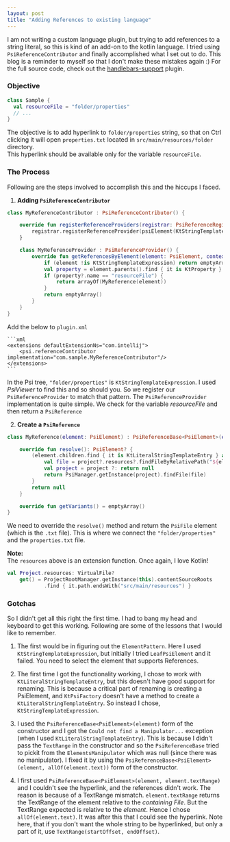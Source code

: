 ```yaml
---
layout: post
title: "Adding References to existing language"
---
```


I am not writing a custom language plugin, but trying to add references to a string literal, so this is kind
of an add-on to the kotlin language. I tried using `PsiReferenceContributor` and finally accomplished what I set out to do. 
This blog is a reminder to myself so that I don't make these mistakes again :) For the full source code, check out the 
[handlebars-support](https://github.com/Madrapps/handlebars-support) plugin.

### Objective
```kotlin
class Sample {
  val resourceFile = "folder/properties"
  // ...
}  
```
The objective is to add hyperlink to `folder/properties` string, so that on Ctrl clicking it will open `properties.txt` 
located in `src/main/resources/folder` directory.<br> This hyperlink should be available only for the variable 
`resourceFile`.

### The Process

Following are the steps involved to accomplish this and the hiccups I faced.

1. **Adding `PsiReferenceContributor` <br>**
```kotlin
class MyReferenceContributor : PsiReferenceContributor() {

    override fun registerReferenceProviders(registrar: PsiReferenceRegistrar) {
        registrar.registerReferenceProvider(psiElement(KtStringTemplateExpression::class.java), MyReferenceProvider())
    }

    class MyReferenceProvider : PsiReferenceProvider() {
        override fun getReferencesByElement(element: PsiElement, context: ProcessingContext): Array<PsiReference> {
            if (element !is KtStringTemplateExpression) return emptyArray()
            val property = element.parents().find { it is KtProperty } as? KtProperty
            if (property?.name == "resourceFile") {
                return arrayOf(MyReference(element))
            }
            return emptyArray()
        }
    }
}
```
Add the below to `plugin.xml`

    ```xml
    <extensions defaultExtensionNs="com.intellij">
        <psi.referenceContributor implementation="com.sample.MyReferenceContributor"/>
    </extensions>
    ```
In the Psi tree, `"folder/properties"` is `KtStringTemplateExpression`. I used *PsiViewer* to find this and so should you.
So we register our `PsiReferenceProvider` to match that pattern. The `PsiReferenceProvider` implementation is quite simple.
We check for the variable *resourceFile* and then return a `PsiReference`

    
2. **Create a `PsiReference` <br>**
```kotlin
class MyReference(element: PsiElement) : PsiReferenceBase<PsiElement>(element, allOf(element.text)) {

    override fun resolve(): PsiElement? {
        (element.children.find { it is KtLiteralStringTemplateEntry } as KtLiteralStringTemplateEntry)?.let{
            val file = project?.resources?.findFileByRelativePath("${element.text}.txt") ?: return null
            val project = project ?: return null
            return PsiManager.getInstance(project).findFile(file)
        }
        return null
    }

    override fun getVariants() = emptyArray()
}
```
We need to override the `resolve()` method and return the `PsiFile` element (which is the `.txt` file). This is where
we connect the `"folder/properties"` and the `properties.txt` file.

**Note:<br>**
The `resources` above is an extension function. Once again, I love Kotlin!

```kotlin    
val Project.resources: VirtualFile?
    get() = ProjectRootManager.getInstance(this).contentSourceRoots
            .find { it.path.endsWith("src/main/resources") }
```

### Gotchas
So I didn't get all this right the first time. I had to bang my head and keyboard to get this working. Following are some
of the lessons that I would like to remember.
 
1. The first would be in figuring out the `ElementPattern`. Here I used `KtStringTemplateExpression`, but initially I
tried `LeafPsiElement` and it failed. You need to select the element that supports References.

2. The first time I got the functionality working, I chose to work with `KtLiteralStringTemplateEntry`, but this doesn't have 
good support for renaming. This is because a critical part of renaming is creating a PsiElement, and `KtPsiFactory` doesn't have
a method to create a `KtLiteralStringTemplateEntry`. So instead I chose, `KtStringTemplateExpression`.

3. I used the `PsiReferenceBase<PsiElement>(element)` form of the constructor and I got the `Could not find a Manipulator...`
exception (when I used `KtLiteralStringTemplateEntry`). This is because I didn't pass the `TextRange` in the constructor and 
so the `PsiReferenceBase` tried to pickit from the `ElementsManipulator` which was null (since there was no manipulator). 
I fixed it by using the `PsiReferenceBase<PsiElement>(element, allOf(element.text))` form of the constructor.

4. I first used `PsiReferenceBase<PsiElement>(element, element.textRange)` and I couldn't see the hyperlink, and the references
didn't work. The reason is because of a TextRange mismatch. `element.textRange` returns the TextRange of the element
relative to the *containing File*. But the TextRange expected is relative to the *element*. Hence I chose `allOf(element.text)`.
It was after this that I could see the hyperlink. Note here, that if you don't want the whole string to be hyperlinked, but only
a part of it, use `TextRange(startOffset, endOffset)`. 